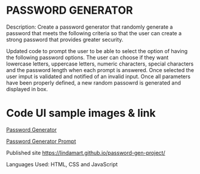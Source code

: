 # PASSWORD GENERATOR

Description: Create a password generator that randomly generate a password that meets the following criteria so that the user can create a strong password that provides greater security.

Updated code to prompt the user to be able to select the option of having the following password options.  The user can choose if they want lowercase letters, uppercase letters, numeric characters, special characters and the password length when each prompt is answered.  Once selected the user imput is validated and notified of an invalid input.  Once  all parameters have been properly defined, a new random passowrd is generated and displayed in box.

# Code UI sample images & link

[Password Generator](passgenui.jpg)

[Password Generator Prompt](prompt.jpg)

Published site  https://lindamart.github.io/password-gen-project/

Languages Used: HTML, CSS and JavaScript